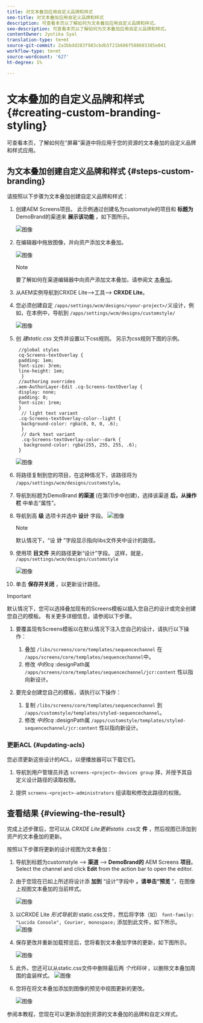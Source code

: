 ```yaml
---
title: 对文本叠加应用自定义品牌和样式
seo-title: 对文本叠加应用自定义品牌和样式
description: 可查看本页以了解如何为文本叠加应用自定义品牌和样式。
seo-description: 可查看本页以了解如何为文本叠加应用自定义品牌和样式。
contentOwner: Jyotika Syal
translation-type: tm+mt
source-git-commit: 2a3bbdd283f983cbdb5f21b606f508603385e041
workflow-type: tm+mt
source-wordcount: '627'
ht-degree: 1%

---
```



# 文本叠加的自定义品牌和样式 {#creating-custom-branding-styling}

可查看本页，了解如何在“屏幕”渠道中将应用于您的资源的文本叠加的自定义品牌和样式应用。

## 为文本叠加创建自定义品牌和样式 {#steps-custom-branding}

请按照以下步骤为文本叠加创建自定义品牌和样式：

1. 创建AEM Screens项目。 此示例通过创建名为customstyle的项目和 **标题为** DemoBrand的渠道来 **展示该功能** ，如下图所示。

   ![图像](/help/user-guide/assets/custom-brand/custom-brand1.png)

1. 在编辑器中拖放图像，并向资产添加文本叠加。

   ![图像](/help/user-guide/assets/custom-brand/custom-brand2.png)

   >[!NOTE]
   >要了解如何在渠道编辑器中向资产添加文本叠加，请参阅文 [本叠加](/help/user-guide/text-overlay.md)。

1. 从AEM实例导航到CRXDE Lite—>工具—> **CRXDE Lite**。

1. 您必须创建自定 `/apps/settings/wcm/designs/<your-project>/`义设计，例如，在本例中，导航到 `/apps/settings/wcm/designs/customstyle/`

   ![图像](/help/user-guide/assets/custom-brand/custom-brand3.png)

1. 创 *建static.css* 文件并设置以下css规则。 另示为css规则下图的示例。

   ```shell
    //global styles
    cq-Screens-textOverlay {
    padding: 1em;
    font-size: 3rem;
    line-height: 1em;
     }
    //authoring overrides
   .aem-AuthorLayer-Edit .cq-Screens-textOverlay {
    display: none;
    padding: 0;
    font-size: 1rem;
    }
     // light text variant
    .cq-Screens-textOverlay-color--light {
     background-color: rgba(0, 0, 0, .6);
     }
     // dark text variant
     .cq-Screens-textOverlay-color--dark {
      background-color: rgba(255, 255, 255, .6);
    }
   ```

   ![图像](/help/user-guide/assets/custom-brand/custom-brand4.png)

1. 将路径复制到您的项目，在这种情况下，该路径将为 `/apps/settings/wcm/designs/customstyle`。

1. 导航到标题为DemoBrand **的渠道** (在第(1)步中创建)，选择该渠道 **后，从操作栏** 中单击“属性”。

1. 导航到高 **级** 选项卡并选中 **设计** 字段。
   ![图像](/help/user-guide/assets/custom-brand/custom-brand5.png)

   >[!NOTE]
   >默认情况下，“设 **计** ”字段显示指向libs文件夹中设计的路径。

1. 使用项 **目文件** 夹的路径更新“设计”字段。 这样，就是， `/apps/settings/wcm/designs/customstyle`

   ![图像](/help/user-guide/assets/custom-brand/custom-brand6.png)

1. 单击 **保存并关闭** ，以更新设计路径。

>[!IMPORTANT]
>
>默认情况下，您可以选择叠加现有的Screens模板以插入您自己的设计或完全创建您自己的模板。 有关更多详细信息，请参阅以下步骤。

1. 要覆盖现有Screens模板以在默认情况下注入您自己的设计，请执行以下操作：

   1. 叠加 `/libs/screens/core/templates/sequencechannel` 在 `/apps/screens/core/templates/sequencechannel`中。
   1. 修改 *中的cq* :designPath属 `/apps/screens/core/templates/sequencechannel/jcr:content` 性以指向新设计。

1. 要完全创建您自己的模板，请执行以下操作：
   1. 复制 `/libs/screens/core/templates/sequencechannel` 到 `/apps/customstyle/templates/styled-sequencechannel`。
   1. 修改 *中的cq* :designPath属 `/apps/customstyle/templates/styled-sequencechannel/jcr:content` 性以指向新设计。


### 更新ACL {#updating-acls}

您必须更新这些设计的ACL，以便播放器可以下载它们。

1. 导航到用户管理员并选 `screens-<project>-devices group` 择，并授予其自定义设计路径的读取权限。

1. 提供 `screens-<project>-administrators` 组读取和修改此路径的权限。

## 查看结果 {#viewing-the-result}

完成上述步骤后，您可以从 *CRXDE Lite更新statis* .css文 **件** ，然后视图已添加到资产的文本叠加的更新。

按照以下步骤将更新的设计视图为文本叠加：

1. 导航到标题为customstyle —> **渠道** —> **DemoBrand的** AEM Screens **项目**。 Select the channel and click **Edit** from the action bar to open the editor.

1. 由于您现在已如上所述将设计添 **加到** “设计”字段中 **，请单击“预览** ”，在图像上视图文本叠加的当前样式。

   ![图像](/help/user-guide/assets/custom-brand/custom-brand7.png)

1. 以CRXDE Lite *形式导航到* static.css文件，然后将字体（如） `font-family: "Lucida Console", Courier, monospace;` 添加到此文件，如下所示。
   ![图像](/help/user-guide/assets/custom-brand/custom-brand8.png)

1. 保存更改并重新加载预览后，您将看到文本叠加字体的更新，如下图所示。

   ![图像](/help/user-guide/assets/custom-brand/custom-brand9.png)

1. 此外，您还可以从static.css文件中删除最后两 *个代码块* ，以删除文本叠加周围的盒装样式。
   ![图像](/help/user-guide/assets/custom-brand/custom-brand10.png)

1. 您将在将文本叠加添加到图像的预览中视图更新的更改。

   ![图像](/help/user-guide/assets/custom-brand/custom-brand11.png)

参阅本教程，您现在可以更新添加到资源的文本叠加的品牌和自定义样式。









